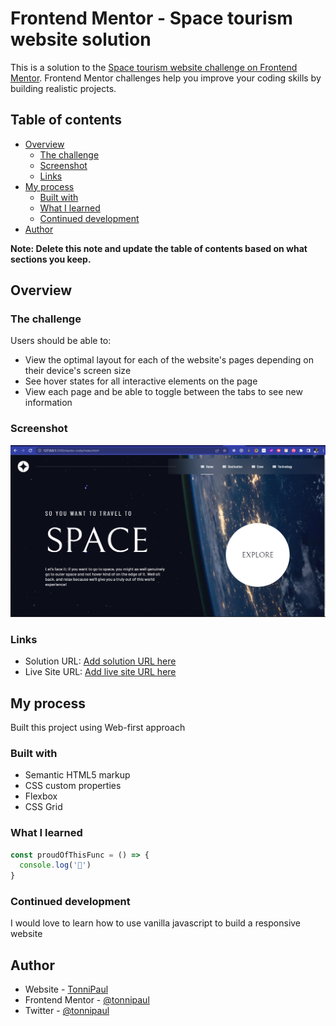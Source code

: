 # Frontend Mentor - Space tourism website solution

This is a solution to the [Space tourism website challenge on Frontend Mentor](https://www.frontendmentor.io/challenges/space-tourism-multipage-website-gRWj1URZ3). Frontend Mentor challenges help you improve your coding skills by building realistic projects. 

## Table of contents

- [Overview](#overview)
  - [The challenge](#the-challenge)
  - [Screenshot](#screenshot)
  - [Links](#links)
- [My process](#my-process)
  - [Built with](#built-with)
  - [What I learned](#what-i-learned)
  - [Continued development](#continued-development)
- [Author](#author)


**Note: Delete this note and update the table of contents based on what sections you keep.**

## Overview

### The challenge

Users should be able to:

- View the optimal layout for each of the website's pages depending on their device's screen size
- See hover states for all interactive elements on the page
- View each page and be able to toggle between the tabs to see new information

### Screenshot

![](./starter-code/assets/screenshot.png)

### Links

- Solution URL: [Add solution URL here](https://github.com/TonniPaul/space-tourism-website)
- Live Site URL: [Add live site URL here](#)

## My process

Built this project using Web-first approach

### Built with

- Semantic HTML5 markup
- CSS custom properties
- Flexbox
- CSS Grid

### What I learned

```js
const proudOfThisFunc = () => {
  console.log('🎉')
}
```


### Continued development

I would love to learn how to use vanilla javascript to build a responsive website

## Author

- Website - [TonniPaul](https://tonnipaul.com)
- Frontend Mentor - [@tonnipaul](https://www.frontendmentor.io/profile/tonnipaul)
- Twitter - [@tonnipaul](https://www.twitter.com/tonnipaul)

